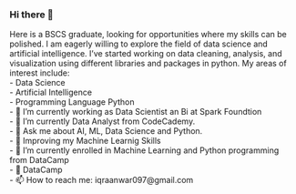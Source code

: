 ### Hi there 👋

<p>Here is a BSCS graduate, looking for opportunities where my skills can be polished. I am eagerly willing to explore the field of data science and artificial intelligence. I’ve started working on data cleaning, analysis, and visualization using different libraries and packages in python. My areas of interest include:
<br>
- Data Science<br>
- Artificial Intelligence<br>
- Programming Language Python <br>
- 🔭 I’m currently working as Data Scientist an Bi at Spark Foundtion<br>
 - 🌱 I’m currently Data Analyst from CodeCademy.<br>
- 💬 Ask me about AI, ML, Data Science and Python.<br>
- 🔭 Improving my Machine Learnig Skills<br>
 - 🌱 I’m currently enrolled in Machine Learning and Python programming from DataCamp<br>
  - 🌱 DataCamp <br>
 - 📫 How to reach me: iqraanwar097@gmail.com  </p>
